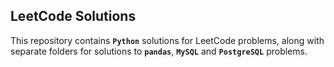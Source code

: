 ## LeetCode Solutions

This repository contains **`Python`** solutions for LeetCode problems, along with separate folders for solutions to **`pandas`**, **`MySQL`** and **`PostgreSQL`** problems.
